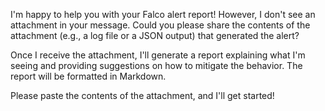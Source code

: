 I'm happy to help you with your Falco alert report! However, I don't see an attachment in your message. Could you please share the contents of the attachment (e.g., a log file or a JSON output) that generated the alert?

Once I receive the attachment, I'll generate a report explaining what I'm seeing and providing suggestions on how to mitigate the behavior. The report will be formatted in Markdown.

Please paste the contents of the attachment, and I'll get started!